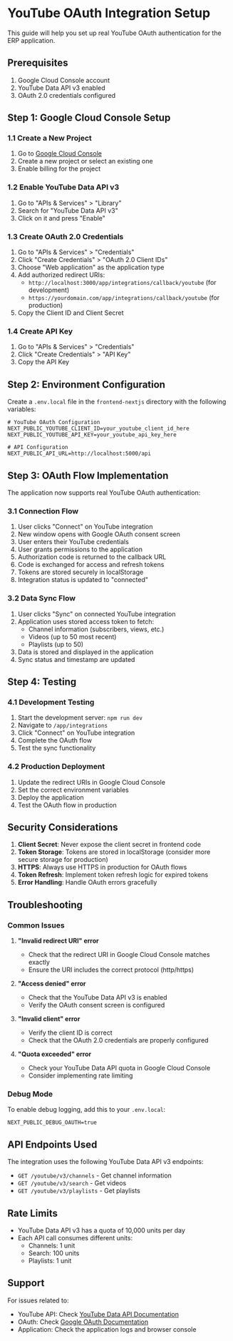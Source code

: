 # YouTube OAuth Integration Setup

This guide will help you set up real YouTube OAuth authentication for the ERP application.

## Prerequisites

1. Google Cloud Console account
2. YouTube Data API v3 enabled
3. OAuth 2.0 credentials configured

## Step 1: Google Cloud Console Setup

### 1.1 Create a New Project
1. Go to [Google Cloud Console](https://console.cloud.google.com/)
2. Create a new project or select an existing one
3. Enable billing for the project

### 1.2 Enable YouTube Data API v3
1. Go to "APIs & Services" > "Library"
2. Search for "YouTube Data API v3"
3. Click on it and press "Enable"

### 1.3 Create OAuth 2.0 Credentials
1. Go to "APIs & Services" > "Credentials"
2. Click "Create Credentials" > "OAuth 2.0 Client IDs"
3. Choose "Web application" as the application type
4. Add authorized redirect URIs:
   - `http://localhost:3000/app/integrations/callback/youtube` (for development)
   - `https://yourdomain.com/app/integrations/callback/youtube` (for production)
5. Copy the Client ID and Client Secret

### 1.4 Create API Key
1. Go to "APIs & Services" > "Credentials"
2. Click "Create Credentials" > "API Key"
3. Copy the API Key

## Step 2: Environment Configuration

Create a `.env.local` file in the `frontend-nextjs` directory with the following variables:

```env
# YouTube OAuth Configuration
NEXT_PUBLIC_YOUTUBE_CLIENT_ID=your_youtube_client_id_here
NEXT_PUBLIC_YOUTUBE_API_KEY=your_youtube_api_key_here

# API Configuration
NEXT_PUBLIC_API_URL=http://localhost:5000/api
```

## Step 3: OAuth Flow Implementation

The application now supports real YouTube OAuth authentication:

### 3.1 Connection Flow
1. User clicks "Connect" on YouTube integration
2. New window opens with Google OAuth consent screen
3. User enters their YouTube credentials
4. User grants permissions to the application
5. Authorization code is returned to the callback URL
6. Code is exchanged for access and refresh tokens
7. Tokens are stored securely in localStorage
8. Integration status is updated to "connected"

### 3.2 Data Sync Flow
1. User clicks "Sync" on connected YouTube integration
2. Application uses stored access token to fetch:
   - Channel information (subscribers, views, etc.)
   - Videos (up to 50 most recent)
   - Playlists (up to 50)
3. Data is stored and displayed in the application
4. Sync status and timestamp are updated

## Step 4: Testing

### 4.1 Development Testing
1. Start the development server: `npm run dev`
2. Navigate to `/app/integrations`
3. Click "Connect" on YouTube integration
4. Complete the OAuth flow
5. Test the sync functionality

### 4.2 Production Deployment
1. Update the redirect URIs in Google Cloud Console
2. Set the correct environment variables
3. Deploy the application
4. Test the OAuth flow in production

## Security Considerations

1. **Client Secret**: Never expose the client secret in frontend code
2. **Token Storage**: Tokens are stored in localStorage (consider more secure storage for production)
3. **HTTPS**: Always use HTTPS in production for OAuth flows
4. **Token Refresh**: Implement token refresh logic for expired tokens
5. **Error Handling**: Handle OAuth errors gracefully

## Troubleshooting

### Common Issues

1. **"Invalid redirect URI" error**
   - Check that the redirect URI in Google Cloud Console matches exactly
   - Ensure the URI includes the correct protocol (http/https)

2. **"Access denied" error**
   - Check that the YouTube Data API v3 is enabled
   - Verify the OAuth consent screen is configured

3. **"Invalid client" error**
   - Verify the client ID is correct
   - Check that the OAuth 2.0 credentials are properly configured

4. **"Quota exceeded" error**
   - Check your YouTube Data API quota in Google Cloud Console
   - Consider implementing rate limiting

### Debug Mode

To enable debug logging, add this to your `.env.local`:

```env
NEXT_PUBLIC_DEBUG_OAUTH=true
```

## API Endpoints Used

The integration uses the following YouTube Data API v3 endpoints:

- `GET /youtube/v3/channels` - Get channel information
- `GET /youtube/v3/search` - Get videos
- `GET /youtube/v3/playlists` - Get playlists

## Rate Limits

- YouTube Data API v3 has a quota of 10,000 units per day
- Each API call consumes different units:
  - Channels: 1 unit
  - Search: 100 units
  - Playlists: 1 unit

## Support

For issues related to:
- YouTube API: Check [YouTube Data API Documentation](https://developers.google.com/youtube/v3)
- OAuth: Check [Google OAuth Documentation](https://developers.google.com/identity/protocols/oauth2)
- Application: Check the application logs and browser console 